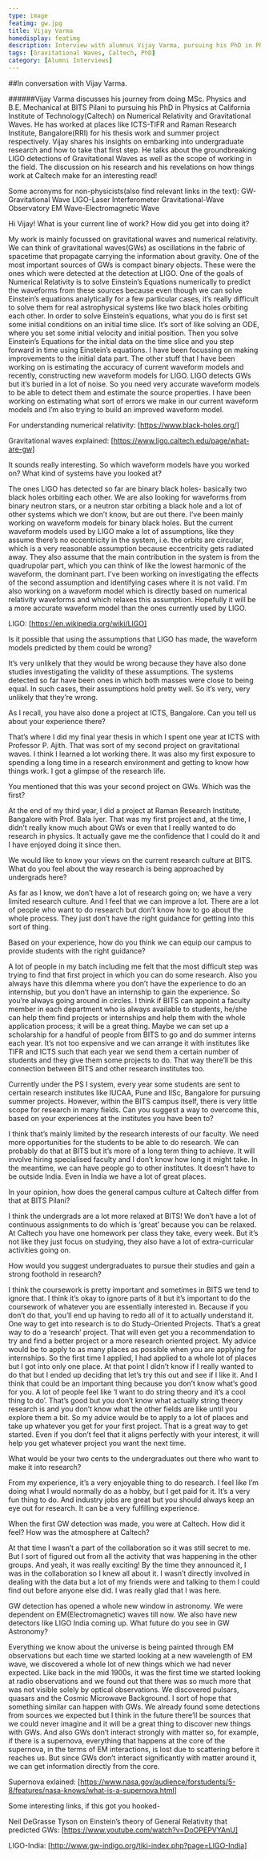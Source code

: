 ```yaml
---
type: image
featimg: gw.jpg
title: Vijay Varma
homedisplay: featimg
description: Interview with alumnus Vijay Varma, pursuing his PhD in Physics at Caltech
tags: [Gravitational Waves, Caltech, PhD]
category: [Alumni Interviews]
---
```

##In conversation with Vijay Varma.

######Vijay Varma discusses his journey from doing MSc. Physics and B.E. Mechanical at BITS Pilani to pursuing his PhD in Physics at California Institute of Technology(Caltech) on Numerical Relativity and Gravitational Waves. He has worked at places like ICTS-TIFR and Raman Research Institute, Bangalore(RRI) for his thesis work and summer project respectively. Vijay shares his insights on embarking into undergraduate research and how to take that first step. He talks about the groundbreaking LIGO detections of Gravitational Waves as well as the scope of working in the field. The discussion on his research and his revelations on how things work at Caltech make for an interesting read!

Some acronyms for non-physicists(also find relevant links in the text):
GW- Gravitational Wave
LIGO-Laser Interferometer Gravitational-Wave Observatory
EM Wave-Electromagnetic Wave

                   
Hi Vijay!
What is your current line of work? How did you get into doing it?

My work is mainly focussed on gravitational waves and numerical relativity. We can think of gravitational waves(GWs) as oscillations in the fabric of spacetime that propagate carrying the information about gravity. One of the most important sources of GWs is compact binary objects. These were the ones which were detected at the detection at LIGO. One of the goals of Numerical Relativity is to solve Einstein’s Equations numerically to predict the waveforms from these sources because even though we can solve Einstein’s equations analytically for a few particular cases, it’s really difficult to solve them for real astrophysical systems like two black holes orbiting each other. 
In order to solve Einstein’s equations, what you do is first set some initial conditions on an initial time slice. It’s sort of like solving an ODE, where you set some initial velocity and initial position. Then you solve Einstein’s Equations for the initial data on the time slice and you step forward in time using Einstein’s equations. I have been focussing on making improvements to the initial data part. 
The other stuff that I have been working on is estimating the accuracy of current waveform models and recently, constructing new waveform models for LIGO. LIGO detects GWs but it’s buried in a lot of noise. So you need very accurate waveform models to be able to detect them and estimate the source properties. I have been working on estimating what sort of errors we make in our current waveform models and I’m also trying to build an improved waveform model.

For understanding numerical relativity: [https://www.black-holes.org/]

Gravitational waves explained: [https://www.ligo.caltech.edu/page/what-are-gw]


It sounds really interesting. So which waveform models have you worked on? What kind of systems have you looked at?

The ones LIGO has detected so far are binary black holes-  basically two black holes orbiting each other. We are also looking for waveforms from binary neutron stars, or a neutron star orbiting a black hole and a lot of other systems which we don’t know, but are out there. I’ve been mainly working on waveform models for binary black holes. But the current waveform models used by LIGO make a lot of assumptions, like they assume there’s no eccentricity in the system, i.e. the orbits are circular, which is a very reasonable assumption because eccentricity gets radiated away. They also assume that the main contribution in the system is from the quadrupolar part, which you can think of like the lowest harmonic of the waveform, the dominant part. I've been working on investigating the effects of the second assumption and identifying cases where it is not valid. I'm also working on a waveform model which is directly based on numerical relativity waveforms and which relaxes this assumption. Hopefully it will be a more accurate waveform model than the ones currently used by LIGO.

LIGO: [https://en.wikipedia.org/wiki/LIGO]

Is it possible that using the assumptions that LIGO has made, the waveform models predicted by them could be wrong?

It’s very unlikely that they would be wrong because they have also done studies investigating the validity of these assumptions. The systems detected so far have been ones in which both masses were close to being equal. In such cases, their assumptions hold pretty well. So it’s very, very unlikely that they’re wrong.

As I recall, you have also done a project at ICTS, Bangalore. Can you tell us about your experience there?

That’s where I did my final year thesis in which I spent one year at ICTS with Professor P. Ajith. That was sort of my second project on gravitational waves. I think I learned a lot working there. It was also my first exposure to spending a long time in a research environment and getting to know how things work. I got a glimpse of the research life.

You mentioned that this was your second project on GWs. Which was the first?

At the end of my third year, I did a project at Raman Research Institute, Bangalore with Prof. Bala Iyer. That was my first project and, at the time, I didn’t really know much about GWs or even that I really wanted to do research in physics. It actually gave me the confidence that I could do it and I have enjoyed doing it since then.

We would like to know your views on the current research culture at BITS. 
What do you feel about the way research is being approached by undergrads here?

As far as I know, we don’t have a lot of research going on; we have a very limited research culture. And I feel that we can improve a lot. There are a lot of people who want to do research but don’t know how to go about the whole process. They just don’t have the right guidance for getting into this sort of thing.

Based on your experience, how do you think we can equip our campus to provide students with the right guidance?

A lot of people in my batch including me felt that the most difficult step was trying to find that first project in which you can do some research. Also you always have this dilemma where you don’t have the experience to do an internship, but you don’t have an internship to gain the experience. So you’re always going around in circles. I think if BITS can appoint a faculty member in each department who is always available to students, he/she can help them find projects or internships and help them with the whole application process; it will be a great thing. Maybe we can set up a scholarship for a handful of people from BITS to go and do summer interns each year. It’s not too expensive and we can arrange it with institutes like TIFR and ICTS such that each year we send them a certain number of students and they give them some projects to do. That way there’ll be this connection between BITS and other research institutes too.

Currently under the PS I system, every year some students are sent to certain research institutes like IUCAA, Pune and IISc, Bangalore for pursuing summer projects. However, within the BITS campus itself, there is very little scope for research in many fields. Can you suggest a way to overcome this, based on your experiences at the institutes you have been to?

I think that’s mainly limited by the research interests of our faculty. We need more opportunities for the students to be able to do research. We can probably do that at BITS but it’s more of a long term thing to achieve. It will involve hiring specialised faculty and I don’t know how long it might take. In the meantime, we can have people go to other institutes. It doesn’t have to be outside India. Even in India we have a lot of great places.

In your opinion, how does the general campus culture at Caltech differ from that at BITS Pilani?

I think the undergrads are a lot more relaxed at BITS! We don’t have a lot of continuous assignments to do which is ‘great’ because you can be relaxed. At Caltech you have one homework per class they take, every week. But it’s not like they just focus on studying, they also have a lot of extra-curricular activities going on.


How would you suggest undergraduates to pursue their studies and gain a strong foothold in research?

I think the coursework is pretty important and sometimes in BITS we tend to ignore that. I think it’s okay to ignore parts of it but it’s important to do the coursework of whatever you are essentially interested in. Because if you don’t do that, you’ll end up having to redo all of it to actually understand it. One way to get into research is to do Study-Oriented Projects. That’s a great way to do a ‘research’ project. That will even get you a recommendation to try and find a better project or a more research oriented project. My advice would be to apply to as many places as possible when you are applying for internships. So the first time I applied, I had applied to a whole lot of places but I got into only one place. At that point I didn’t know if I really wanted to do that but I ended up deciding that let’s try this out and see if I like it. And I think that could be an important thing because you don’t know what’s good for you. A lot of people feel like ‘I want to do string theory and it’s a cool thing to do’. That’s good but you don’t know what actually string theory research is and you don’t know what the other fields are like until you explore them a bit. So my advice would be to apply to a lot of places and take up whatever you get for your first project. That is a great way to get started. Even if you don’t feel that it aligns perfectly with your interest, it will help you get whatever project you want the next time.

What would be your two cents to the undergraduates out there who want to make it into research?

From my experience, it’s a very enjoyable thing to do research. I feel like I’m doing what I would normally do as a hobby, but I get paid for it. It’s a very fun thing to do. And industry jobs are great but you should always keep an eye out for research. It can be a very fulfilling experience.

When the first GW detection was made, you were at Caltech. How did it feel? How was the atmosphere at Caltech?

At that time I wasn’t a part of the collaboration so it was still secret to me. But I sort of figured out from all the activity that was happening in the other groups. And yeah, it was really exciting! By the time they announced it, I was in the collaboration so I knew all about it. I wasn’t directly involved in dealing with the data but a lot of my friends were and talking to them I could find out before anyone else did. I was really glad that I was here.

GW detection has opened a whole new window in astronomy. We were dependent on EM(Electromagnetic) waves till now. We also have new detectors like LIGO India coming up. What future do you see in GW Astronomy?

Everything we know about the universe is being painted through EM observations but each time we started looking at a new wavelength of EM wave, we discovered a whole lot of new things which we had never expected. Like back in the mid 1900s, it was the first time we started looking at radio observations and we found out that there was so much more that was not visible solely by optical observations. We discovered pulsars, quasars and the Cosmic Microwave Background. I sort of hope that something similar can happen with GWs. We already found some detections from sources we expected but I think in the future there’ll be sources that we could never imagine and it will be a great thing to discover new things with GWs. And also GWs don’t interact strongly with matter so, for example, if there is a supernova, everything that happens at the core of the supernova, in the terms of EM interactions, is lost due to scattering before it reaches us. But since GWs don’t interact significantly with matter around it, we can get information directly from the core.

Supernova exlained: [https://www.nasa.gov/audience/forstudents/5-8/features/nasa-knows/what-is-a-supernova.html]



Some interesting links, if this got you hooked-

Neil DeGrasse Tyson on Einstein’s theory of General Relativity that predicted GWs: [https://www.youtube.com/watch?v=DoOPEPVYAnU]

LIGO-India: [http://www.gw-indigo.org/tiki-index.php?page=LIGO-India]


